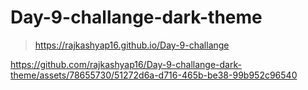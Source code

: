 # Day-9-challange-dark-theme
>https://rajkashyap16.github.io/Day-9-challange
>

https://github.com/rajkashyap16/Day-9-challange-dark-theme/assets/78655730/51272d6a-d716-465b-be38-99b952c96540

